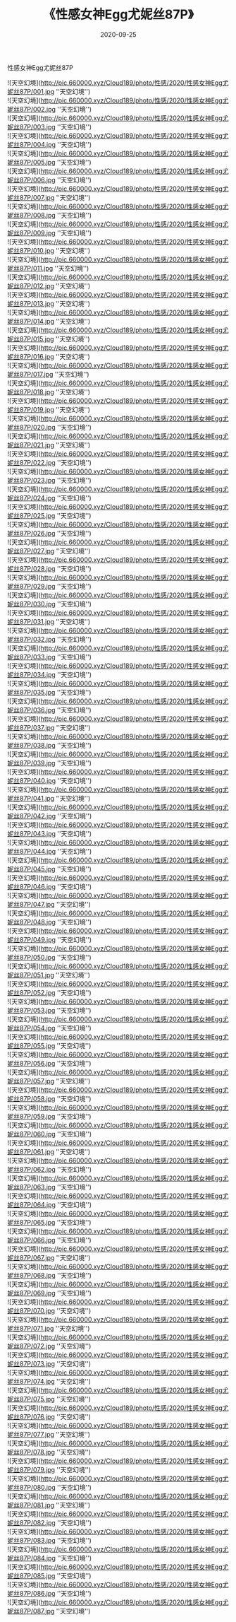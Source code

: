 ﻿---
layout: post
title:  《性感女神Egg尤妮丝87P》
date:   2020-09-25
img: http://pic.660000.xyz/Cloud189/photo/性感/2020/性感女神Egg尤妮丝87P/000.jpg
categories: [美女, 性感, 泳衣]
---

性感女神Egg尤妮丝87P



![天空幻境](http://pic.660000.xyz/Cloud189/photo/性感/2020/性感女神Egg尤妮丝87P/001.jpg ''天空幻境'') <br>
![天空幻境](http://pic.660000.xyz/Cloud189/photo/性感/2020/性感女神Egg尤妮丝87P/002.jpg ''天空幻境'') <br>
![天空幻境](http://pic.660000.xyz/Cloud189/photo/性感/2020/性感女神Egg尤妮丝87P/003.jpg ''天空幻境'') <br>
![天空幻境](http://pic.660000.xyz/Cloud189/photo/性感/2020/性感女神Egg尤妮丝87P/004.jpg ''天空幻境'') <br>
![天空幻境](http://pic.660000.xyz/Cloud189/photo/性感/2020/性感女神Egg尤妮丝87P/005.jpg ''天空幻境'') <br>
![天空幻境](http://pic.660000.xyz/Cloud189/photo/性感/2020/性感女神Egg尤妮丝87P/006.jpg ''天空幻境'') <br>
![天空幻境](http://pic.660000.xyz/Cloud189/photo/性感/2020/性感女神Egg尤妮丝87P/007.jpg ''天空幻境'') <br>
![天空幻境](http://pic.660000.xyz/Cloud189/photo/性感/2020/性感女神Egg尤妮丝87P/008.jpg ''天空幻境'') <br>
![天空幻境](http://pic.660000.xyz/Cloud189/photo/性感/2020/性感女神Egg尤妮丝87P/009.jpg ''天空幻境'') <br>
![天空幻境](http://pic.660000.xyz/Cloud189/photo/性感/2020/性感女神Egg尤妮丝87P/010.jpg ''天空幻境'') <br>
![天空幻境](http://pic.660000.xyz/Cloud189/photo/性感/2020/性感女神Egg尤妮丝87P/011.jpg ''天空幻境'') <br>
![天空幻境](http://pic.660000.xyz/Cloud189/photo/性感/2020/性感女神Egg尤妮丝87P/012.jpg ''天空幻境'') <br>
![天空幻境](http://pic.660000.xyz/Cloud189/photo/性感/2020/性感女神Egg尤妮丝87P/013.jpg ''天空幻境'') <br>
![天空幻境](http://pic.660000.xyz/Cloud189/photo/性感/2020/性感女神Egg尤妮丝87P/014.jpg ''天空幻境'') <br>
![天空幻境](http://pic.660000.xyz/Cloud189/photo/性感/2020/性感女神Egg尤妮丝87P/015.jpg ''天空幻境'') <br>
![天空幻境](http://pic.660000.xyz/Cloud189/photo/性感/2020/性感女神Egg尤妮丝87P/016.jpg ''天空幻境'') <br>
![天空幻境](http://pic.660000.xyz/Cloud189/photo/性感/2020/性感女神Egg尤妮丝87P/017.jpg ''天空幻境'') <br>
![天空幻境](http://pic.660000.xyz/Cloud189/photo/性感/2020/性感女神Egg尤妮丝87P/018.jpg ''天空幻境'') <br>
![天空幻境](http://pic.660000.xyz/Cloud189/photo/性感/2020/性感女神Egg尤妮丝87P/019.jpg ''天空幻境'') <br>
![天空幻境](http://pic.660000.xyz/Cloud189/photo/性感/2020/性感女神Egg尤妮丝87P/020.jpg ''天空幻境'') <br>
![天空幻境](http://pic.660000.xyz/Cloud189/photo/性感/2020/性感女神Egg尤妮丝87P/021.jpg ''天空幻境'') <br>
![天空幻境](http://pic.660000.xyz/Cloud189/photo/性感/2020/性感女神Egg尤妮丝87P/022.jpg ''天空幻境'') <br>
![天空幻境](http://pic.660000.xyz/Cloud189/photo/性感/2020/性感女神Egg尤妮丝87P/023.jpg ''天空幻境'') <br>
![天空幻境](http://pic.660000.xyz/Cloud189/photo/性感/2020/性感女神Egg尤妮丝87P/024.jpg ''天空幻境'') <br>
![天空幻境](http://pic.660000.xyz/Cloud189/photo/性感/2020/性感女神Egg尤妮丝87P/025.jpg ''天空幻境'') <br>
![天空幻境](http://pic.660000.xyz/Cloud189/photo/性感/2020/性感女神Egg尤妮丝87P/026.jpg ''天空幻境'') <br>
![天空幻境](http://pic.660000.xyz/Cloud189/photo/性感/2020/性感女神Egg尤妮丝87P/027.jpg ''天空幻境'') <br>
![天空幻境](http://pic.660000.xyz/Cloud189/photo/性感/2020/性感女神Egg尤妮丝87P/028.jpg ''天空幻境'') <br>
![天空幻境](http://pic.660000.xyz/Cloud189/photo/性感/2020/性感女神Egg尤妮丝87P/029.jpg ''天空幻境'') <br>
![天空幻境](http://pic.660000.xyz/Cloud189/photo/性感/2020/性感女神Egg尤妮丝87P/030.jpg ''天空幻境'') <br>
![天空幻境](http://pic.660000.xyz/Cloud189/photo/性感/2020/性感女神Egg尤妮丝87P/031.jpg ''天空幻境'') <br>
![天空幻境](http://pic.660000.xyz/Cloud189/photo/性感/2020/性感女神Egg尤妮丝87P/032.jpg ''天空幻境'') <br>
![天空幻境](http://pic.660000.xyz/Cloud189/photo/性感/2020/性感女神Egg尤妮丝87P/033.jpg ''天空幻境'') <br>
![天空幻境](http://pic.660000.xyz/Cloud189/photo/性感/2020/性感女神Egg尤妮丝87P/034.jpg ''天空幻境'') <br>
![天空幻境](http://pic.660000.xyz/Cloud189/photo/性感/2020/性感女神Egg尤妮丝87P/035.jpg ''天空幻境'') <br>
![天空幻境](http://pic.660000.xyz/Cloud189/photo/性感/2020/性感女神Egg尤妮丝87P/036.jpg ''天空幻境'') <br>
![天空幻境](http://pic.660000.xyz/Cloud189/photo/性感/2020/性感女神Egg尤妮丝87P/037.jpg ''天空幻境'') <br>
![天空幻境](http://pic.660000.xyz/Cloud189/photo/性感/2020/性感女神Egg尤妮丝87P/038.jpg ''天空幻境'') <br>
![天空幻境](http://pic.660000.xyz/Cloud189/photo/性感/2020/性感女神Egg尤妮丝87P/039.jpg ''天空幻境'') <br>
![天空幻境](http://pic.660000.xyz/Cloud189/photo/性感/2020/性感女神Egg尤妮丝87P/040.jpg ''天空幻境'') <br>
![天空幻境](http://pic.660000.xyz/Cloud189/photo/性感/2020/性感女神Egg尤妮丝87P/041.jpg ''天空幻境'') <br>
![天空幻境](http://pic.660000.xyz/Cloud189/photo/性感/2020/性感女神Egg尤妮丝87P/042.jpg ''天空幻境'') <br>
![天空幻境](http://pic.660000.xyz/Cloud189/photo/性感/2020/性感女神Egg尤妮丝87P/043.jpg ''天空幻境'') <br>
![天空幻境](http://pic.660000.xyz/Cloud189/photo/性感/2020/性感女神Egg尤妮丝87P/044.jpg ''天空幻境'') <br>
![天空幻境](http://pic.660000.xyz/Cloud189/photo/性感/2020/性感女神Egg尤妮丝87P/045.jpg ''天空幻境'') <br>
![天空幻境](http://pic.660000.xyz/Cloud189/photo/性感/2020/性感女神Egg尤妮丝87P/046.jpg ''天空幻境'') <br>
![天空幻境](http://pic.660000.xyz/Cloud189/photo/性感/2020/性感女神Egg尤妮丝87P/047.jpg ''天空幻境'') <br>
![天空幻境](http://pic.660000.xyz/Cloud189/photo/性感/2020/性感女神Egg尤妮丝87P/048.jpg ''天空幻境'') <br>
![天空幻境](http://pic.660000.xyz/Cloud189/photo/性感/2020/性感女神Egg尤妮丝87P/049.jpg ''天空幻境'') <br>
![天空幻境](http://pic.660000.xyz/Cloud189/photo/性感/2020/性感女神Egg尤妮丝87P/050.jpg ''天空幻境'') <br>
![天空幻境](http://pic.660000.xyz/Cloud189/photo/性感/2020/性感女神Egg尤妮丝87P/051.jpg ''天空幻境'') <br>
![天空幻境](http://pic.660000.xyz/Cloud189/photo/性感/2020/性感女神Egg尤妮丝87P/052.jpg ''天空幻境'') <br>
![天空幻境](http://pic.660000.xyz/Cloud189/photo/性感/2020/性感女神Egg尤妮丝87P/053.jpg ''天空幻境'') <br>
![天空幻境](http://pic.660000.xyz/Cloud189/photo/性感/2020/性感女神Egg尤妮丝87P/054.jpg ''天空幻境'') <br>
![天空幻境](http://pic.660000.xyz/Cloud189/photo/性感/2020/性感女神Egg尤妮丝87P/055.jpg ''天空幻境'') <br>
![天空幻境](http://pic.660000.xyz/Cloud189/photo/性感/2020/性感女神Egg尤妮丝87P/056.jpg ''天空幻境'') <br>
![天空幻境](http://pic.660000.xyz/Cloud189/photo/性感/2020/性感女神Egg尤妮丝87P/057.jpg ''天空幻境'') <br>
![天空幻境](http://pic.660000.xyz/Cloud189/photo/性感/2020/性感女神Egg尤妮丝87P/058.jpg ''天空幻境'') <br>
![天空幻境](http://pic.660000.xyz/Cloud189/photo/性感/2020/性感女神Egg尤妮丝87P/059.jpg ''天空幻境'') <br>
![天空幻境](http://pic.660000.xyz/Cloud189/photo/性感/2020/性感女神Egg尤妮丝87P/060.jpg ''天空幻境'') <br>
![天空幻境](http://pic.660000.xyz/Cloud189/photo/性感/2020/性感女神Egg尤妮丝87P/061.jpg ''天空幻境'') <br>
![天空幻境](http://pic.660000.xyz/Cloud189/photo/性感/2020/性感女神Egg尤妮丝87P/062.jpg ''天空幻境'') <br>
![天空幻境](http://pic.660000.xyz/Cloud189/photo/性感/2020/性感女神Egg尤妮丝87P/063.jpg ''天空幻境'') <br>
![天空幻境](http://pic.660000.xyz/Cloud189/photo/性感/2020/性感女神Egg尤妮丝87P/064.jpg ''天空幻境'') <br>
![天空幻境](http://pic.660000.xyz/Cloud189/photo/性感/2020/性感女神Egg尤妮丝87P/065.jpg ''天空幻境'') <br>
![天空幻境](http://pic.660000.xyz/Cloud189/photo/性感/2020/性感女神Egg尤妮丝87P/066.jpg ''天空幻境'') <br>
![天空幻境](http://pic.660000.xyz/Cloud189/photo/性感/2020/性感女神Egg尤妮丝87P/067.jpg ''天空幻境'') <br>
![天空幻境](http://pic.660000.xyz/Cloud189/photo/性感/2020/性感女神Egg尤妮丝87P/068.jpg ''天空幻境'') <br>
![天空幻境](http://pic.660000.xyz/Cloud189/photo/性感/2020/性感女神Egg尤妮丝87P/069.jpg ''天空幻境'') <br>
![天空幻境](http://pic.660000.xyz/Cloud189/photo/性感/2020/性感女神Egg尤妮丝87P/070.jpg ''天空幻境'') <br>
![天空幻境](http://pic.660000.xyz/Cloud189/photo/性感/2020/性感女神Egg尤妮丝87P/071.jpg ''天空幻境'') <br>
![天空幻境](http://pic.660000.xyz/Cloud189/photo/性感/2020/性感女神Egg尤妮丝87P/072.jpg ''天空幻境'') <br>
![天空幻境](http://pic.660000.xyz/Cloud189/photo/性感/2020/性感女神Egg尤妮丝87P/073.jpg ''天空幻境'') <br>
![天空幻境](http://pic.660000.xyz/Cloud189/photo/性感/2020/性感女神Egg尤妮丝87P/074.jpg ''天空幻境'') <br>
![天空幻境](http://pic.660000.xyz/Cloud189/photo/性感/2020/性感女神Egg尤妮丝87P/075.jpg ''天空幻境'') <br>
![天空幻境](http://pic.660000.xyz/Cloud189/photo/性感/2020/性感女神Egg尤妮丝87P/076.jpg ''天空幻境'') <br>
![天空幻境](http://pic.660000.xyz/Cloud189/photo/性感/2020/性感女神Egg尤妮丝87P/077.jpg ''天空幻境'') <br>
![天空幻境](http://pic.660000.xyz/Cloud189/photo/性感/2020/性感女神Egg尤妮丝87P/078.jpg ''天空幻境'') <br>
![天空幻境](http://pic.660000.xyz/Cloud189/photo/性感/2020/性感女神Egg尤妮丝87P/079.jpg ''天空幻境'') <br>
![天空幻境](http://pic.660000.xyz/Cloud189/photo/性感/2020/性感女神Egg尤妮丝87P/080.jpg ''天空幻境'') <br>
![天空幻境](http://pic.660000.xyz/Cloud189/photo/性感/2020/性感女神Egg尤妮丝87P/081.jpg ''天空幻境'') <br>
![天空幻境](http://pic.660000.xyz/Cloud189/photo/性感/2020/性感女神Egg尤妮丝87P/082.jpg ''天空幻境'') <br>
![天空幻境](http://pic.660000.xyz/Cloud189/photo/性感/2020/性感女神Egg尤妮丝87P/083.jpg ''天空幻境'') <br>
![天空幻境](http://pic.660000.xyz/Cloud189/photo/性感/2020/性感女神Egg尤妮丝87P/084.jpg ''天空幻境'') <br>
![天空幻境](http://pic.660000.xyz/Cloud189/photo/性感/2020/性感女神Egg尤妮丝87P/085.jpg ''天空幻境'') <br>
![天空幻境](http://pic.660000.xyz/Cloud189/photo/性感/2020/性感女神Egg尤妮丝87P/086.jpg ''天空幻境'') <br>
![天空幻境](http://pic.660000.xyz/Cloud189/photo/性感/2020/性感女神Egg尤妮丝87P/087.jpg ''天空幻境'') <br>